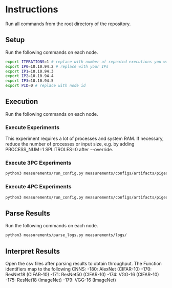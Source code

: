 # Instructions

Run all commands from the root directory of the repository.

## Setup

Run the following commands on each node.

```sh
export ITERATIONS=1 # replace with number of repeated executions you want to run
export IP0=10.10.94.2 # replace with your IPs
export IP1=10.10.94.3
export IP2=10.10.94.4
export IP3=10.10.94.5
export PID=0 # replace with node id
```

## Execution

Run the following commands on each node.

### Execute Experiments
This experiment requires a lot of processes and system RAM. If necessary, reduce the number of processes or input size, e.g. by adding PROCESS_NUM=1 SPLITROLES=0 after --override.

### Execute 3PC Experiments

```sh
python3 measurements/run_config.py measurements/configs/artifacts/pigeon/table4/table4.conf -i $ITERATIONS -a $IP0 -b $IP1 -c $IP2 -p $PID --override PROTOCOL=5 
```

### Execute 4PC Experiments
```sh
python3 measurements/run_config.py measurements/configs/artifacts/pigeon/table8 -i $ITERATIONS -a $IP0 -b $IP1 -c $IP2 -d $IP3 -p $PID --override PROTOCOL=12 
```


## Parse Results

Run the following commands on each node.

```sh
python3 measurements/parse_logs.py measurements/logs/
```

## Interpret Results

Open the csv files after parsing results to obtain throughput. The Function identifiers map to the following CNNS:
-180: AlexNet (CIFAR-10)
-170: ResNet18 (CIFAR-10)
-171: ResNet50 (CIFAR-10)
-174: VGG-16 (CIFAR-10)
-175: ResNet18 (ImageNet)
-179: VGG-16 (ImageNet)

